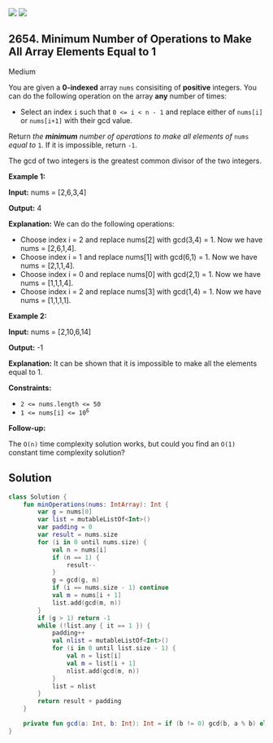 [![](https://img.shields.io/github/stars/javadev/LeetCode-in-Kotlin?label=Stars&style=flat-square)](https://github.com/javadev/LeetCode-in-Kotlin)
[![](https://img.shields.io/github/forks/javadev/LeetCode-in-Kotlin?label=Fork%20me%20on%20GitHub%20&style=flat-square)](https://github.com/javadev/LeetCode-in-Kotlin/fork)

## 2654\. Minimum Number of Operations to Make All Array Elements Equal to 1

Medium

You are given a **0-indexed** array `nums` consisiting of **positive** integers. You can do the following operation on the array **any** number of times:

*   Select an index `i` such that `0 <= i < n - 1` and replace either of `nums[i]` or `nums[i+1]` with their gcd value.

Return _the **minimum** number of operations to make all elements of_ `nums` _equal to_ `1`. If it is impossible, return `-1`.

The gcd of two integers is the greatest common divisor of the two integers.

**Example 1:**

**Input:** nums = [2,6,3,4]

**Output:** 4

**Explanation:** We can do the following operations: 
- Choose index i = 2 and replace nums[2] with gcd(3,4) = 1. Now we have nums = [2,6,1,4]. 
- Choose index i = 1 and replace nums[1] with gcd(6,1) = 1. Now we have nums = [2,1,1,4]. 
- Choose index i = 0 and replace nums[0] with gcd(2,1) = 1. Now we have nums = [1,1,1,4]. 
- Choose index i = 2 and replace nums[3] with gcd(1,4) = 1. Now we have nums = [1,1,1,1].

**Example 2:**

**Input:** nums = [2,10,6,14]

**Output:** -1

**Explanation:** It can be shown that it is impossible to make all the elements equal to 1.

**Constraints:**

*   `2 <= nums.length <= 50`
*   <code>1 <= nums[i] <= 10<sup>6</sup></code>

**Follow-up:**

The `O(n)` time complexity solution works, but could you find an `O(1)` constant time complexity solution?

## Solution

```kotlin
class Solution {
    fun minOperations(nums: IntArray): Int {
        var g = nums[0]
        var list = mutableListOf<Int>()
        var padding = 0
        var result = nums.size
        for (i in 0 until nums.size) {
            val n = nums[i]
            if (n == 1) {
                result--
            }
            g = gcd(g, n)
            if (i == nums.size - 1) continue
            val m = nums[i + 1]
            list.add(gcd(m, n))
        }
        if (g > 1) return -1
        while (!list.any { it == 1 }) {
            padding++
            val nlist = mutableListOf<Int>()
            for (i in 0 until list.size - 1) {
                val n = list[i]
                val m = list[i + 1]
                nlist.add(gcd(m, n))
            }
            list = nlist
        }
        return result + padding
    }

    private fun gcd(a: Int, b: Int): Int = if (b != 0) gcd(b, a % b) else a
}
```